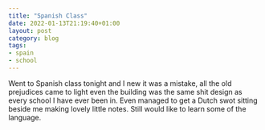 ```yaml
---
title: "Spanish Class"
date: 2022-01-13T21:19:40+01:00
layout: post
category: blog
tags:
- spain
- school
---
```



Went to Spanish class tonight and I new it was a mistake, all the old prejudices came to light even the building was the same shit design as every school I have ever been in. Even managed to get a Dutch swot sitting beside me making lovely little notes. Still would like to learn some of the language.
<!--more-->
